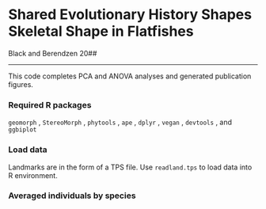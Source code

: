 # Shared Evolutionary History Shapes Skeletal Shape in Flatfishes
Black and Berendzen 20##

---

This code completes PCA and ANOVA analyses and generated publication figures.

### Required R packages

`geomorph` , `StereoMorph` , `phytools` , `ape` , `dplyr` , `vegan` , `devtools` , and `ggbiplot`

### Load data
Landmarks are in the form of a TPS file. Use `readland.tps` to load data into R environment.

### Averaged individuals by species

